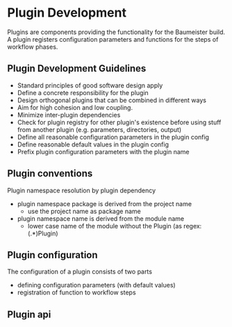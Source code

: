 Plugin Development
==================

Plugins are components providing the functionality for the Baumeister build.
A plugin registers configuration parameters and functions for the steps of workflow phases.


Plugin Development Guidelines
-----------------------------
* Standard principles of good software design apply
* Define a concrete responsibility for the plugin
* Design orthogonal plugins that can be combined in different ways
* Aim for high cohesion and low coupling.
* Minimize inter-plugin dependencies
* Check for plugin registry for other plugin's existence before using stuff from another plugin (e.g. parameters, directories, output)
* Define all reasonable configuration parameters in the plugin config
* Define reasonable default values in the plugin config
* Prefix plugin configuration parameters with the plugin name

Plugin conventions
------------------
Plugin namespace resolution by plugin dependency
 * plugin namespace package is derived from the project name
   * use the project name as package name
 * plugin namespace name is derived from the module name
   * lower case name of the module without the Plugin (as regex: (.*)Plugin)


Plugin configuration
--------------------
The configuration of a plugin consists of two parts
 * defining configuration parameters (with default values)
 * registration of function to workflow steps

Plugin api
----------


